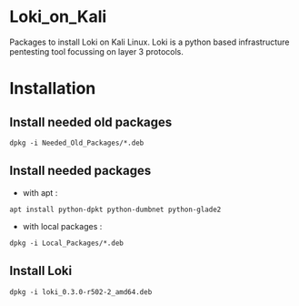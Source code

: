 # Loki_on_Kali
Packages to install Loki on Kali Linux. Loki is a python based infrastructure pentesting tool focussing on layer 3 protocols.

# Installation

## Install needed old packages
`dpkg -i Needed_Old_Packages/*.deb`

## Install needed packages
* with apt :

```
apt install python-dpkt python-dumbnet python-glade2
```

* with local packages :
```
dpkg -i Local_Packages/*.deb
```

## Install Loki
`dpkg -i loki_0.3.0-r502-2_amd64.deb`
